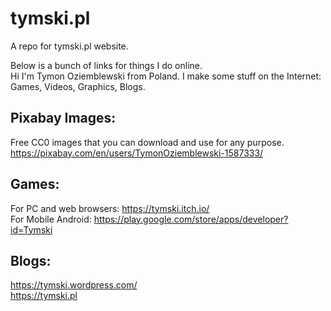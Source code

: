 # tymski.pl

A repo for tymski.pl website.  
  
Below is a bunch of links for things I do online.  
Hi I'm Tymon Oziemblewski from Poland. I make some stuff on the Internet: Games, Videos, Graphics, Blogs.  
  
## Pixabay Images:  
Free CC0 images that you can download and use for any purpose.  
https://pixabay.com/en/users/TymonOziemblewski-1587333/
  
## Games:
For PC and web browsers: https://tymski.itch.io/  
For Mobile Android: https://play.google.com/store/apps/developer?id=Tymski  
  
## Blogs:
https://tymski.wordpress.com/  
https://tymski.pl  
